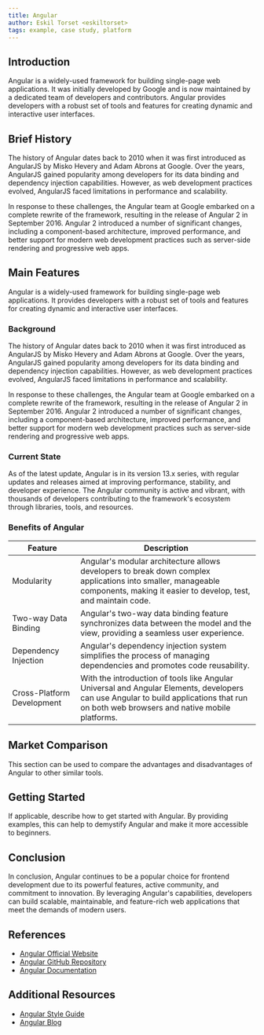 ```yaml
---
title: Angular
author: Eskil Torset <eskiltorset>
tags: example, case study, platform
---
```


## Introduction

Angular is a widely-used framework for building single-page web applications. It was initially developed by Google and is now maintained by a dedicated team of developers and contributors. Angular provides developers with a robust set of tools and features for creating dynamic and interactive user interfaces.

## Brief History

The history of Angular dates back to 2010 when it was first introduced as AngularJS by Misko Hevery and Adam Abrons at Google. Over the years, AngularJS gained popularity among developers for its data binding and dependency injection capabilities. However, as web development practices evolved, AngularJS faced limitations in performance and scalability.

In response to these challenges, the Angular team at Google embarked on a complete rewrite of the framework, resulting in the release of Angular 2 in September 2016. Angular 2 introduced a number of significant changes, including a component-based architecture, improved performance, and better support for modern web development practices such as server-side rendering and progressive web apps.

## Main Features

Angular is a widely-used framework for building single-page web applications. It provides developers with a robust set of tools and features for creating dynamic and interactive user interfaces.

### Background

The history of Angular dates back to 2010 when it was first introduced as AngularJS by Misko Hevery and Adam Abrons at Google. Over the years, AngularJS gained popularity among developers for its data binding and dependency injection capabilities. However, as web development practices evolved, AngularJS faced limitations in performance and scalability.

In response to these challenges, the Angular team at Google embarked on a complete rewrite of the framework, resulting in the release of Angular 2 in September 2016. Angular 2 introduced a number of significant changes, including a component-based architecture, improved performance, and better support for modern web development practices such as server-side rendering and progressive web apps.

### Current State

As of the latest update, Angular is in its version 13.x series, with regular updates and releases aimed at improving performance, stability, and developer experience. The Angular community is active and vibrant, with thousands of developers contributing to the framework's ecosystem through libraries, tools, and resources.

### Benefits of Angular

| Feature                    | Description                                                                                                                                                                             |
| -------------------------- | --------------------------------------------------------------------------------------------------------------------------------------------------------------------------------------- |
| Modularity                 | Angular's modular architecture allows developers to break down complex applications into smaller, manageable components, making it easier to develop, test, and maintain code.          |
| Two-way Data Binding       | Angular's two-way data binding feature synchronizes data between the model and the view, providing a seamless user experience.                                                          |
| Dependency Injection       | Angular's dependency injection system simplifies the process of managing dependencies and promotes code reusability.                                                                    |
| Cross-Platform Development | With the introduction of tools like Angular Universal and Angular Elements, developers can use Angular to build applications that run on both web browsers and native mobile platforms. |

## Market Comparison

This section can be used to compare the advantages and disadvantages of Angular to other similar tools.

## Getting Started

If applicable, describe how to get started with Angular. By providing examples, this can help to demystify Angular and make it more accessible to beginners.

## Conclusion

In conclusion, Angular continues to be a popular choice for frontend development due to its powerful features, active community, and commitment to innovation. By leveraging Angular's capabilities, developers can build scalable, maintainable, and feature-rich web applications that meet the demands of modern users.

## References

- [Angular Official Website](https://angular.io/)
- [Angular GitHub Repository](https://github.com/angular/angular)
- [Angular Documentation](https://angular.io/docs)

## Additional Resources

- [Angular Style Guide](https://angular.io/guide/styleguide)
- [Angular Blog](https://blog.angular.io/)
